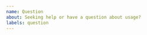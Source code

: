```yaml
---
name: Question
about: Seeking help or have a question about usage?
labels: question
---
```


<!-- We can't debug your app for you, but you can ask questions and we will try to answer them.

It is super important that you paste in samples of your code (please avoid screenshots of code)!
Without seeing what your code looks like, we won't be able to help you very much.
More is better when it comes to sharing code samples if you're having a problem. -->
